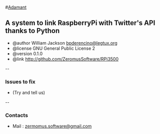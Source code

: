 #[Adamant](http://adamant.ga) 

## A system to link RaspberryPi with Twitter's API thanks to Python
   
 * @author   William Jackson <bpderencino@legtux.org>
 * @license  GNU General Public License 2
 * @version  0.1.0
 * @link     http://github.com/ZeromusSoftware/RPi3500


--


### Issues to fix

* (Try and tell us)


--


### Contacts

* Mail : zermomus.software@gmail.com


